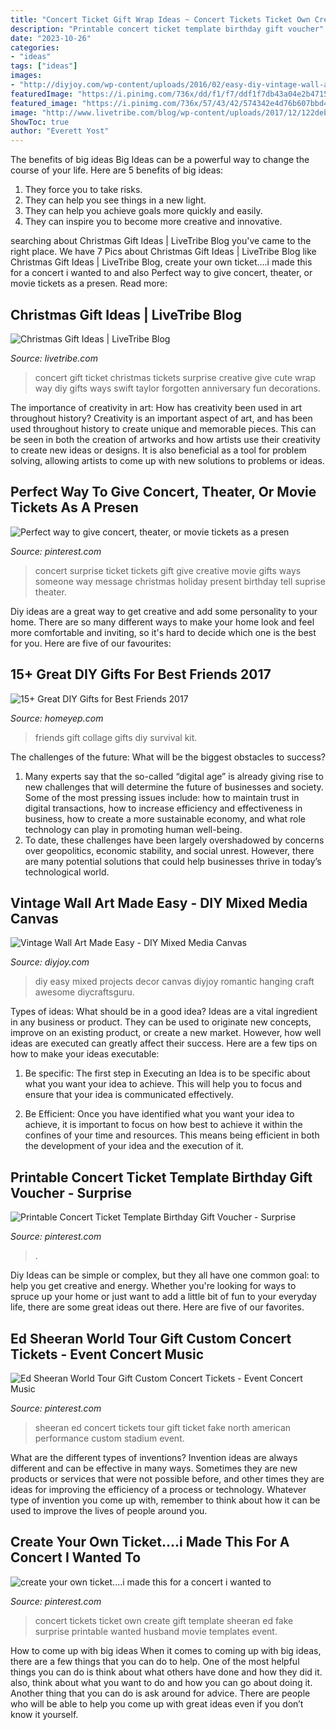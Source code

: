 ```yaml
---
title: "Concert Ticket Gift Wrap Ideas ~ Concert Tickets Ticket Own Create Gift Template Sheeran Ed Fake Surprise Printable Wanted Husband Movie Templates Event"
description: "Printable concert ticket template birthday gift voucher"
date: "2023-10-26"
categories:
- "ideas"
tags: ["ideas"]
images:
- "http://diyjoy.com/wp-content/uploads/2016/02/easy-diy-vintage-wall-art1.jpg"
featuredImage: "https://i.pinimg.com/736x/dd/f1/f7/ddf1f7db43a04e2b4715c42c5093656b--movie-tickets-concert-tickets.jpg"
featured_image: "https://i.pinimg.com/736x/57/43/42/574342e4d76b607bbd475efbdad8b50c.jpg"
image: "http://www.livetribe.com/blog/wp-content/uploads/2017/12/122debbb57cdc4c71ab7e4d6b82505c4.jpg"
ShowToc: true
author: "Everett Yost"
---
```



The benefits of big ideas
Big Ideas can be a powerful way to change the course of your life. Here are 5 benefits of big ideas:
1. They force you to take risks.
2. They can help you see things in a new light.
3. They can help you achieve goals more quickly and easily.
4. They can inspire you to become more creative and innovative.

	

		
searching about Christmas Gift Ideas | LiveTribe Blog you've came to the right place. We have 7 Pics about Christmas Gift Ideas | LiveTribe Blog like Christmas Gift Ideas | LiveTribe Blog, create your own ticket....i made this for a concert i wanted to and also Perfect way to give concert, theater, or movie tickets as a presen. Read more:
		
    
## Christmas Gift Ideas | LiveTribe Blog

<img loading=lazy src="http://www.livetribe.com/blog/wp-content/uploads/2017/12/122debbb57cdc4c71ab7e4d6b82505c4.jpg" onerror="this.onerror=null;this.src='https://tse1.mm.bing.net/th?id=OIP.Ei3ru1fNxMcat-TWuCUFxAHaDi&amp;pid=15.1';" alt="Christmas Gift Ideas | LiveTribe Blog">

_Source: livetribe.com_

>concert gift ticket christmas tickets surprise creative give cute wrap way diy gifts ways swift taylor forgotten anniversary fun decorations. 

	

The importance of creativity in art: How has creativity been used in art throughout history?
Creativity is an important aspect of art, and has been used throughout history to create unique and memorable pieces. This can be seen in both the creation of artworks and how artists use their creativity to create new ideas or designs. It is also beneficial as a tool for problem solving, allowing artists to come up with new solutions to problems or ideas.

    
## Perfect Way To Give Concert, Theater, Or Movie Tickets As A Presen

<img loading=lazy src="https://i.pinimg.com/originals/5d/5e/e9/5d5ee9c5578caf5d5616e3f788f41662.jpg" onerror="this.onerror=null;this.src='https://tse4.mm.bing.net/th?id=OIP.3ask9wHBC0phKJL-5ZiY2AHaJ4&amp;pid=15.1';" alt="Perfect way to give concert, theater, or movie tickets as a presen">

_Source: pinterest.com_

>concert surprise ticket tickets gift give creative movie gifts ways someone way message christmas holiday present birthday tell suprise theater. 

	

Diy ideas are a great way to get creative and add some personality to your home. There are so many different ways to make your home look and feel more comfortable and inviting, so it's hard to decide which one is the best for you. Here are five of our favourites:

    
## 15+ Great DIY Gifts For Best Friends 2017

<img loading=lazy src="http://homeyep.com/wp-content/uploads/2017/02/diy-gifts-for-best-friends/12-diy-gifts-for-best-friends.jpg" onerror="this.onerror=null;this.src='https://tse3.mm.bing.net/th?id=OIP.tawQ-uI0kNt6drKBhDErQQHaII&amp;pid=15.1';" alt="15+ Great DIY Gifts for Best Friends 2017">

_Source: homeyep.com_

>friends gift collage gifts diy survival kit. 

	

The challenges of the future: What will be the biggest obstacles to success?
1. Many experts say that the so-called “digital age” is already giving rise to new challenges that will determine the future of businesses and society. Some of the most pressing issues include: how to maintain trust in digital transactions, how to increase efficiency and effectiveness in business, how to create a more sustainable economy, and what role technology can play in promoting human well-being.
2. To date, these challenges have been largely overshadowed by concerns over geopolitics, economic stability, and social unrest. However, there are many potential solutions that could help businesses thrive in today’s technological world.

    
## Vintage Wall Art Made Easy - DIY Mixed Media Canvas

<img loading=lazy src="http://diyjoy.com/wp-content/uploads/2016/02/easy-diy-vintage-wall-art1.jpg" onerror="this.onerror=null;this.src='https://tse1.mm.bing.net/th?id=OIP.21DhziUmI2WSstAV4g1lWwHaNx&amp;pid=15.1';" alt="Vintage Wall Art Made Easy - DIY Mixed Media Canvas">

_Source: diyjoy.com_

>diy easy mixed projects decor canvas diyjoy romantic hanging craft awesome diycraftsguru. 

	

Types of ideas: What should be in a good idea?
Ideas are a vital ingredient in any business or product. They can be used to originate new concepts, improve on an existing product, or create a new market. However, how well ideas are executed can greatly affect their success. Here are a few tips on how to make your ideas executable:
1. Be specific: The first step in Executing an Idea is to be specific about what you want your idea to achieve. This will help you to focus and ensure that your idea is communicated effectively.

2. Be Efficient: Once you have identified what you want your idea to achieve, it is important to focus on how best to achieve it within the confines of your time and resources. This means being efficient in both the development of your idea and the execution of it.


    
## Printable Concert Ticket Template Birthday Gift Voucher - Surprise

<img loading=lazy src="https://i.pinimg.com/736x/a1/91/74/a1917440fe2a997d6cb5c16e57834849.jpg" onerror="this.onerror=null;this.src='https://tse2.mm.bing.net/th?id=OIP.IvfpV_zQ-VAKdnM_ztUvSwHaFz&amp;pid=15.1';" alt="Printable Concert Ticket Template Birthday Gift Voucher - Surprise">

_Source: pinterest.com_

>. 

	

Diy Ideas can be simple or complex, but they all have one common goal: to help you get creative and energy. Whether you're looking for ways to spruce up your home or just want to add a little bit of fun to your everyday life, there are some great ideas out there. Here are five of our favorites.

    
## Ed Sheeran World Tour Gift Custom Concert Tickets - Event Concert Music

<img loading=lazy src="https://i.pinimg.com/736x/57/43/42/574342e4d76b607bbd475efbdad8b50c.jpg" onerror="this.onerror=null;this.src='https://tse1.mm.bing.net/th?id=OIP.8RKWnAz3Is0OFx5CUG1SyAHaHR&amp;pid=15.1';" alt="Ed Sheeran World Tour Gift Custom Concert Tickets - Event Concert Music">

_Source: pinterest.com_

>sheeran ed concert tickets tour gift ticket fake north american performance custom stadium event. 

	

What are the different types of inventions?
Invention ideas are always different and can be effective in many ways. Sometimes they are new products or services that were not possible before, and other times they are ideas for improving the efficiency of a process or technology. Whatever type of invention you come up with, remember to think about how it can be used to improve the lives of people around you.

    
## Create Your Own Ticket....i Made This For A Concert I Wanted To

<img loading=lazy src="https://i.pinimg.com/736x/dd/f1/f7/ddf1f7db43a04e2b4715c42c5093656b--movie-tickets-concert-tickets.jpg" onerror="this.onerror=null;this.src='https://tse2.mm.bing.net/th?id=OIP.G2ykkWizd5y0Yo1wphxfDwHaCo&amp;pid=15.1';" alt="create your own ticket....i made this for a concert i wanted to">

_Source: pinterest.com_

>concert tickets ticket own create gift template sheeran ed fake surprise printable wanted husband movie templates event. 

	

How to come up with big ideas
When it comes to coming up with big ideas, there are a few things that you can do to help. One of the most helpful things you can do is think about what others have done and how they did it. also, think about what you want to do and how you can go about doing it. Another thing that you can do is ask around for advice. There are people who will be able to help you come up with great ideas even if you don’t know it yourself.

